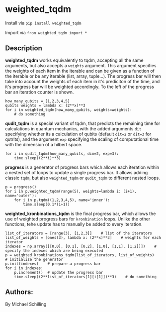 # weighted_tqdm

Install via 
`pip install weighted_tqdm`

Import via
`from weighted_tqdm import *`

## Description
**weighted_tqdm** works equivalently to tqdm, accepting all the same arguments, but also accepts a `weights` argument. This argument specifies the weights of each item in the iterable and can be given as a function of the iterable or be any iterable (list, array, tuple...). The progress bar will then take into account the weights of each item in it's prediciton of the time, and it's progress bar will be weighted accordingly. To the left of the progress bar an iteration counter is shown.
```
how_many_qubits = [1,2,3,4,5]
qubits weights = lambda x: (2**x)**3
for i in weighted_tqdm(how_many_qubits, weights=weights):
    # do something
```

**qudit_tqdm** is a special variant of tqdm, that predicts the remaining time for calculations in quantum mechanics, with the added arguments `dit` specifying whether its a calculation of qubits (default `dit=2` or `dit=3` for qutrits), and the argument `exp` specifying the scaling of computational time with the dimension of a hilbert space. 
```
for i in qudit_tqdm(how_many_qubits, dim=2, exp=3):
    time.sleep((2**i)**3)
```

**progress** is a generator of progress bars which allows each iteration within a nested set of loops to update a single progress bar. It allows adding classic `tqdm`, but also `weighted_tqdm` or `qudit_tqdm` to different nested loops.
```
p = progress()
for i in p.weighted_tqdm(range(5), weights=lambda i: (i+1), name='outer'):
    for j in p.tqdm((1,2,3,4,5), name='inner'):
        time.sleep(0.1*(i+1))
```

**weighted_kronbinations_tqdm** is the final progress bar, which allows the use of weighted progress bars for `kronbination` loops. Unlike the other functions, tehe update has to manually be added to every iteration.
```
list_of_iterators = [range(3), [1,2,3]]    # list of the iterators
list_of_weights = [ones(3), lambda x: (2**x)**3]    # weights for each iterator
indexes = np.array([[0,0], [0,1], [0,2], [1,0], [1,1], [1,2]]])    # specify the indexes which are being executed 
p = weighted_kronbinations_tqdm(list_of_iterators, list_of_weights)    # initialize the generator
p.init(indexes)    # prepare a progress bar 
for i in indexes:
    p.increment()  # update the progress bar
    time.sleep((2**list_of_iterators[1][i[1]])**3)    # do something
```

## Authors: 
By Michael Schilling